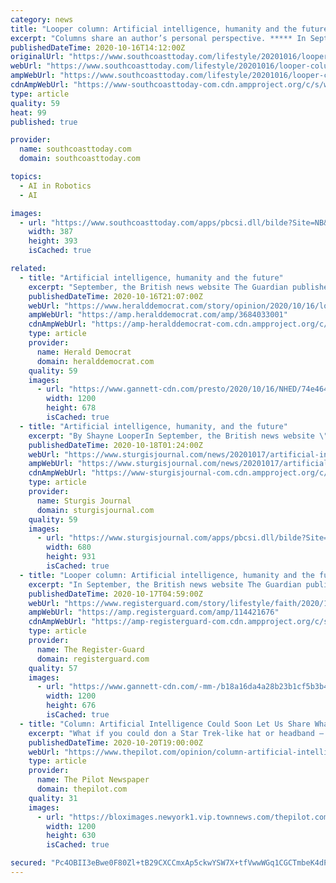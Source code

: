 ```yaml
---
category: news
title: "Looper column: Artificial intelligence, humanity and the future"
excerpt: "Columns share an author’s personal perspective. ***** In September, the British news website The Guardian published a story written entirely by"
publishedDateTime: 2020-10-16T14:12:00Z
originalUrl: "https://www.southcoasttoday.com/lifestyle/20201016/looper-column-artificial-intelligence-humanity-and-future"
webUrl: "https://www.southcoasttoday.com/lifestyle/20201016/looper-column-artificial-intelligence-humanity-and-future"
ampWebUrl: "https://www.southcoasttoday.com/lifestyle/20201016/looper-column-artificial-intelligence-humanity-and-future?template=ampart"
cdnAmpWebUrl: "https://www-southcoasttoday-com.cdn.ampproject.org/c/s/www.southcoasttoday.com/lifestyle/20201016/looper-column-artificial-intelligence-humanity-and-future?template=ampart"
type: article
quality: 59
heat: 99
published: true

provider:
  name: southcoasttoday.com
  domain: southcoasttoday.com

topics:
  - AI in Robotics
  - AI

images:
  - url: "https://www.southcoasttoday.com/apps/pbcsi.dll/bilde?Site=NB&Date=20201016&Category=LIFESTYLE&ArtNo=201019817&Ref=AR"
    width: 387
    height: 393
    isCached: true

related:
  - title: "Artificial intelligence, humanity and the future"
    excerpt: "September, the British news website The Guardian published a story written entirely by an AI - an artificial intelligence - that “learned” how to write from scanning the internet."
    publishedDateTime: 2020-10-16T21:07:00Z
    webUrl: "https://www.heralddemocrat.com/story/opinion/2020/10/16/looper-artificial-intelligence-humanity-and-future/3684033001/"
    ampWebUrl: "https://amp.heralddemocrat.com/amp/3684033001"
    cdnAmpWebUrl: "https://amp-heralddemocrat-com.cdn.ampproject.org/c/s/amp.heralddemocrat.com/amp/3684033001"
    type: article
    provider:
      name: Herald Democrat
      domain: heralddemocrat.com
    quality: 59
    images:
      - url: "https://www.gannett-cdn.com/presto/2020/10/16/NHED/74e46470-2671-4831-a382-61e389490317-1029222344_TX_Sherman_Shayne_Looper.jpg?auto=webp&crop=386,218,x0,y19&format=pjpg&width=1200"
        width: 1200
        height: 678
        isCached: true
  - title: "Artificial intelligence, humanity, and the future"
    excerpt: "By Shayne LooperIn September, the British news website \"The Guardian\" published a story written entirely by an AI – an artificial"
    publishedDateTime: 2020-10-18T01:24:00Z
    webUrl: "https://www.sturgisjournal.com/news/20201017/artificial-intelligence-humanity-and-future"
    ampWebUrl: "https://www.sturgisjournal.com/news/20201017/artificial-intelligence-humanity-and-future?template=ampart"
    cdnAmpWebUrl: "https://www-sturgisjournal-com.cdn.ampproject.org/c/s/www.sturgisjournal.com/news/20201017/artificial-intelligence-humanity-and-future?template=ampart"
    type: article
    provider:
      name: Sturgis Journal
      domain: sturgisjournal.com
    quality: 59
    images:
      - url: "https://www.sturgisjournal.com/apps/pbcsi.dll/bilde?Site=MI&Date=20201017&Category=NEWS&ArtNo=201019353&Ref=AR"
        width: 680
        height: 931
        isCached: true
  - title: "Looper column: Artificial intelligence, humanity and the future"
    excerpt: "In September, the British news website The Guardian published a story written entirely by an AI - an artificial intelligence - that “learned” how to write from scanning the internet. The piece received a lot of press because in it the AI stated it had no plans to destroy humanity."
    publishedDateTime: 2020-10-17T04:59:00Z
    webUrl: "https://www.registerguard.com/story/lifestyle/faith/2020/10/16/looper-column-artificial-intelligence-humanity-and-future/114421676/"
    ampWebUrl: "https://amp.registerguard.com/amp/114421676"
    cdnAmpWebUrl: "https://amp-registerguard-com.cdn.ampproject.org/c/s/amp.registerguard.com/amp/114421676"
    type: article
    provider:
      name: The Register-Guard
      domain: registerguard.com
    quality: 57
    images:
      - url: "https://www.gannett-cdn.com/-mm-/b18a16da4a28b23b1cf5b3b4312416f8c8dd74b7/c=0-88-387-306/local/-/media/2020/10/16/WorcesterTelegram/ghows-WT-201019476-a8e65a7f.jpg?auto=webp&format=pjpg&width=1200"
        width: 1200
        height: 676
        isCached: true
  - title: "Column: Artificial Intelligence Could Soon Let Us Share What’s in Our Heads Wordlessly"
    excerpt: "What if you could don a Star Trek-like hat or headband — with small flashing lights of course — which through artificial intelligence (AI) allowed you to type merely by"
    publishedDateTime: 2020-10-20T19:00:00Z
    webUrl: "https://www.thepilot.com/opinion/column-artificial-intelligence-could-soon-let-us-share-what-s-in-our-heads-wordlessly/article_78301dc8-12f9-11eb-bbac-8f4399042937.html"
    type: article
    provider:
      name: The Pilot Newspaper
      domain: thepilot.com
    quality: 31
    images:
      - url: "https://bloximages.newyork1.vip.townnews.com/thepilot.com/content/tncms/custom/image/131e72c6-2bfb-11e5-9b9f-070bd3599e11.jpg"
        width: 1200
        height: 630
        isCached: true

secured: "Pc4OBII3eBwe0F80Zl+tB29CXCCmxAp5ckwYSW7X+tfVwwWGq1CGCTmbeK4dP5jACWP7F4MVk9XuEsbakwIKWPw2vT6wA4R3f0QOA8VT8G8qLT6/IV0N15RjTPUlWb232W4bygZXlUavDDzRX6qD20Z3OfottyuJdcuq39jqjP06GekxJCe+QOCqr3xfMweIJqyq3JRhZ0QWD6MpSHYnI5pmxmv/nHbG8kas9LJ0UrgH9P6Rn7yyBNNfUv0QczB4Q1r/aOePRKHzq+ey0oqFQh1ObWOIL486J8h922zixYkmkH7beznEGbkd8/pnbENvAr4hnAAJpTfrjBzRvUbeIx9V1FJgbFPPFe2eo6U5/f4=;3aXhbQ1XUFD/Iflcl4F55g=="
---
```


